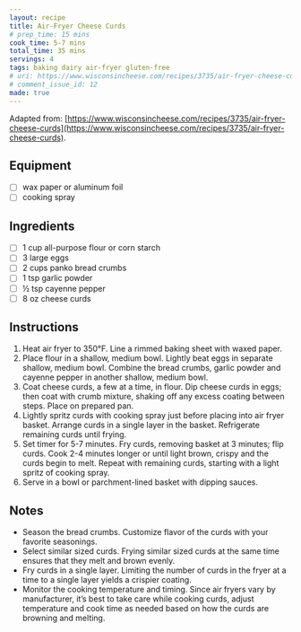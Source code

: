 ```yaml
---
layout: recipe
title: Air-Fryer Cheese Curds
# prep_time: 15 mins
cook_time: 5-7 mins
total_time: 35 mins
servings: 4
tags: baking dairy air-fryer gluten-free
# uri: https://www.wisconsincheese.com/recipes/3735/air-fryer-cheese-curds
# comment_issue_id: 12
made: true
---
```

Adapted from: [https://www.wisconsincheese.com/recipes/3735/air-fryer-cheese-curds](https://www.wisconsincheese.com/recipes/3735/air-fryer-cheese-curds).

## Equipment
- [ ] wax paper or aluminum foil
- [ ] cooking spray

## Ingredients
- [ ] 1 cup all-purpose flour or corn starch
- [ ] 3 large eggs
- [ ] 2 cups panko bread crumbs
- [ ] 1 tsp garlic powder
- [ ] ½ tsp cayenne pepper
- [ ] 8 oz cheese curds

## Instructions
1. Heat air fryer to 350&deg;F. Line a rimmed baking sheet with waxed paper.
2. Place flour in a shallow, medium bowl. Lightly beat eggs in separate shallow, medium bowl. Combine the bread crumbs, garlic powder and cayenne pepper in another shallow, medium bowl.
3. Coat cheese curds, a few at a time, in flour. Dip cheese curds in eggs; then coat with crumb mixture, shaking off any excess coating between steps. Place on prepared pan.
4. Lightly spritz curds with cooking spray just before placing into air fryer basket. Arrange curds in a single layer in the basket. Refrigerate remaining curds until frying.
5. Set timer for 5-7 minutes. Fry curds, removing basket at 3 minutes; flip curds. Cook 2-4 minutes longer or until light brown, crispy and the curds begin to melt. Repeat with remaining curds, starting with a light spritz of cooking spray.
6. Serve in a bowl or parchment-lined basket with dipping sauces.

## Notes
* Season the bread crumbs. Customize flavor of the curds with your favorite seasonings.
* Select similar sized curds. Frying similar sized curds at the same time ensures that they melt and brown evenly.
* Fry curds in a single layer. Limiting the number of curds in the fryer at a time to a single layer yields a crispier coating.
* Monitor the cooking temperature and timing. Since air fryers vary by manufacturer, it’s best to take care while cooking curds, adjust temperature and cook time as needed based on how the curds are browning and melting.